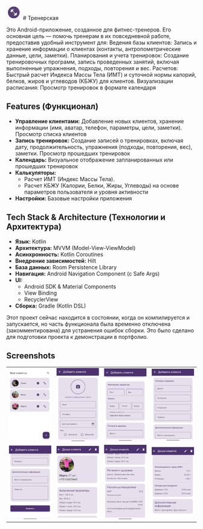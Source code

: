 <img src="screenshots/icon.png" alt="App Icon" height="40"> # Тренерская

Это Android-приложение, созданное для фитнес-тренеров. Его основная цель — помочь тренерам в их повседневной работе, предоставив удобный инструмент для:
Ведения базы клиентов: Запись и хранение информации о клиентах (контакты, антропометрические данные, цели, заметки).
Планирования и учета тренировок: Создание тренировочных программ, запись проведенных занятий, включая выполненные упражнения, подходы, повторения и вес.
Расчетов: Быстрый расчет Индекса Массы Тела (ИМТ) и суточной нормы калорий, белков, жиров и углеводов (КБЖУ) для клиентов.
Визуализации расписания: Просмотр тренировок в формате календаря

## Features (Функционал)

*   **Управление клиентами:** Добавление новых клиентов, хранение информации (имя, аватар, телефон, параметры, цели, заметки). Просмотр списка клиентов
*   **Запись тренировок:** Создание записей о тренировках, включая дату, продолжительность, упражнения (подходы, повторения, вес), заметки. Просмотр прошедших тренировок
*   **Календарь:** Визуальное отображение запланированных или прошедших тренировок
*   **Калькуляторы:**
    *   Расчет ИМТ (Индекс Массы Тела).
    *   Расчет КБЖУ (Калории, Белки, Жиры, Углеводы) на основе параметров пользователя и уровня активности
*   **Настройки:** Базовые настройки приложения 

## Tech Stack & Architecture (Технологии и Архитектура)

*   **Язык:** Kotlin
*   **Архитектура:** MVVM (Model-View-ViewModel)
*   **Асинхронность:** Kotlin Coroutines
*   **Внедрение зависимостей:** Hilt
*   **База данных:** Room Persistence Library
*   **Навигация:** Android Navigation Component (с Safe Args)
*   **UI:**
    *   Android SDK & Material Components
    *   View Binding
    *   RecyclerView
*   **Сборка:** Gradle (Kotlin DSL)


Этот проект сейчас находится в состоянии, когда он компилируется и запускается, но часть функционала была временно отключена (закомментирована) для устранения ошибок сборки. Это было сделано для подготовки проекта к демонстрации в портфолио.

## Screenshots
<table>
  <tr>
    <td><img src="screenshots/clients_list.png" alt="Экран списка клиентов" width="200"/></td>
    <td><img src="screenshots/new_client.png" alt="Экран добавления нового клиента" width="200"/></td>
    <td><img src="screenshots/info.png" alt="Инфо" width="200"/></td>
    <td><img src="screenshots/info_i.png" alt="Продолжение инфо" width="200"/></td>
  </tr>
  <tr>
    <td><img src="screenshots/info_m.png" alt="Инфо конец" width="200"/></td>
    <td><img src="screenshots/client.png" alt="Про клиента" width="200"/></td>
    <td><img src="screenshots/client_imt.png" alt="Расчет ИМТ" width="200"/></td>
    <td><img src="screenshots/client_d.png" alt="Досье конец" width="200"/></td>
  </tr>
</table>